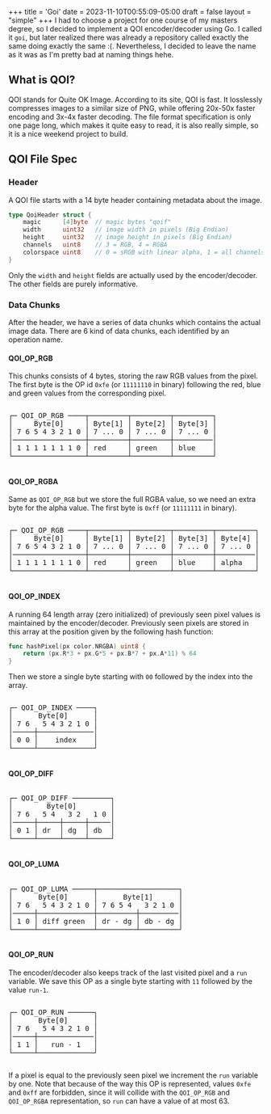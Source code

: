 +++
title = 'Goi'
date = 2023-11-10T00:55:09-05:00
draft = false
layout = "simple"
+++
I had to choose a project for one course of my masters degree, so I decided to implement a QOI encoder/decoder
using Go. I called it `goi`, but later realized there was already a repository called exactly the same doing exactly
the same :(. Nevertheless, I decided to leave the name as it was as I'm pretty bad at naming things hehe.

## What is QOI?
QOI stands for Quite OK Image. According to its site, QOI is fast. It losslessly compresses images to a similar 
size of PNG, while offering 20x-50x faster encoding and 3x-4x faster decoding. The file format specification is
only one page long, which makes it quite easy to read, it is also really simple, so it is a nice weekend project
to build.


## QOI File Spec
### Header
A QOI file starts with a 14 byte header containing metadata about the image. 
```go
type QoiHeader struct {
    magic      [4]byte  // magic bytes "qoif"
    width      uint32   // image width in pixels (Big Endian)
    height     uint32   // image height in pixels (Big Endian)
    channels   uint8    // 3 = RGB, 4 = RGBA
    colorspace uint8    // 0 = sRGB with linear alpha, 1 = all channels linear
}
```
Only the `width` and `height` fields are actually used by the encoder/decoder. The other fields are purely informative.

### Data Chunks
After the header, we have a series of data chunks which contains the actual image data. There are 6 kind of data chunks, each identified by an operation name.
#### QOI_OP_RGB
This chunks consists of 4 bytes, storing the raw RGB values from the pixel. The first byte is the OP id `0xfe` (or `11111110` in binary) following the red, blue and green values from the corresponding pixel.
<pre style="padding:0; display: inline-block;">
┌─ QOI_OP_RGB ────┬─────────┬─────────┬─────────┐
│     Byte[0]     │ Byte[1] │ Byte[2] │ Byte[3] │
│ 7 6 5 4 3 2 1 0 │ 7 ... 0 │ 7 ... 0 │ 7 ... 0 │
│─────────────────┼─────────┼─────────┼─────────│
│ 1 1 1 1 1 1 1 0 │ red     │ green   │ blue    │
└─────────────────┴─────────┴─────────┴─────────┘
</pre>
#### QOI_OP_RGBA
Same as `QOI_OP_RGB` but we store the full RGBA value, so we need an extra byte for the alpha value. The first byte is `0xff` (or `11111111` in binary).
<pre style="padding:0; display: inline-block;">
┌─ QOI_OP_RGB ────┬─────────┬─────────┬─────────┬─────────┐
│     Byte[0]     │ Byte[1] │ Byte[2] │ Byte[3] │ Byte[4] │
│ 7 6 5 4 3 2 1 0 │ 7 ... 0 │ 7 ... 0 │ 7 ... 0 │ 7 ... 0 │
│─────────────────┼─────────┼─────────┼─────────┼─────────│
│ 1 1 1 1 1 1 1 0 │ red     │ green   │ blue    │ alpha   │
└─────────────────┴─────────┴─────────┴─────────┴─────────┘
</pre>
#### QOI_OP_INDEX
A running 64 length array (zero initialized) of previously seen pixel values is maintained by the encoder/decoder. Previously seen pixels are stored in this array at the position given by the following hash function:
```go
func hashPixel(px color.NRGBA) uint8 {
	return (px.R*3 + px.G*5 + px.B*7 + px.A*11) % 64
}

```

Then we store a single byte starting with `00` followed by the index into the array.
<pre style="padding:0; display: inline-block;">
┌─ QOI_OP_INDEX ────┐
│      Byte[0]      │
│ 7 6   5 4 3 2 1 0 │
│─────┼─────────────│
│ 0 0 │    index    │
└─────┴─────────────┘
</pre>
#### QOI_OP_DIFF
<pre style="padding:0; display: inline-block;">
┌─ QOI_OP_DIFF ─────────┐
│        Byte[0]        │
│ 7 6   5 4   3 2   1 0 │
│─────┼─────┼─────┼─────│
│ 0 1 │ dr  │ dg  │ db  │
└─────┴─────┴─────┴─────┘
</pre>
#### QOI_OP_LUMA
<pre style="padding:0; display: inline-block;">
┌─ QOI_OP_LUMA ─────┬───────────────────┐
│      Byte[0]      │      Byte[1]      │
│ 7 6   5 4 3 2 1 0 │ 7 6 5 4   3 2 1 0 │
│─────┼─────────────┼─────────┼─────────│
│ 1 0 │ diff green  │ dr - dg │ db - dg │
└─────┴─────────────┴─────────┴─────────┘
</pre>
#### QOI_OP_RUN
The encoder/decoder also keeps track of the last visited pixel and a `run` variable. We save this OP as a single byte starting with `11` followed by the value `run-1`.
<pre style="padding:0; display: inline-block;">
┌─ QOI_OP_RUN ──────┐
│      Byte[0]      │
│ 7 6   5 4 3 2 1 0 │
│─────┼─────────────│
│ 1 1 │   run - 1   │
└─────┴─────────────┘
</pre>
If a pixel is equal to the previously seen pixel we increment the `run` variable by one. Note that because of the way this OP is represented, values `0xfe` and `0xff` are forbidden, since it will collide with the `QOI_OP_RGB` and `QOI_OP_RGBA` representation, so `run` can have a value of at most 63.

